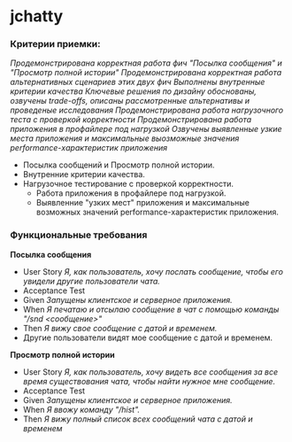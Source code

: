 # jchatty

### Критерии приемки:

_Продемонстрирована корректная работа фич "Посылка сообщения" и "Просмотр полной истории"
Продемонстрирована корректная работа альтернативных сценариев этих двух фич
Выполнены внутренные критерии качества
Ключевые решения по дизайну обоснованы, озвучены trade-offs, описаны рассмотренные альтернативы и проведеные исследования
Продемонстрирована работа нагрузочного теста с проверкой корректности
Продемонстрирована работа приложения в профайлере под нагрузкой
Озвучены выявленные узкие места приложения и максимальные выозможные значения performance-характеристик приложения_

- Посылка сообщений и Просмотр полной истории.
- Внутренние критерии качества.
- Нагрузочное тестирование с проверкой корректности.
  - Работа приложения в профайлере под нагрузкой.
  - Выявленние "узких мест" приложения и максимальные возможных значений performance-характеристик приложения.


### Функциональные требования
**Посылка сообщения**
- User Story _Я, как пользователь, хочу послать сообщение, чтобы его увидели другие пользователи чата._
- Acceptance Test
- Given _Запущены клиентское и серверное приложения._
- When _Я печатаю и отсылаю сообщение в чат с помощью команды "/snd <сообщение>"_
- Then _Я вижу свое сообщение с датой и временем._
- Другие пользователи видят мое сообщение с датой и временем.

**Просмотр полной истории**
- User Story _Я, как пользователь, хочу видеть все сообщения за все время существования чата, чтобы найти нужное мне сообщение._
- Acceptance Test
- Given _Запущены клиентское и серверное приложения._
- When _Я ввожу команду "/hist"._
- Then _Я вижу полный список всех сообщений чата с датой и временем_
